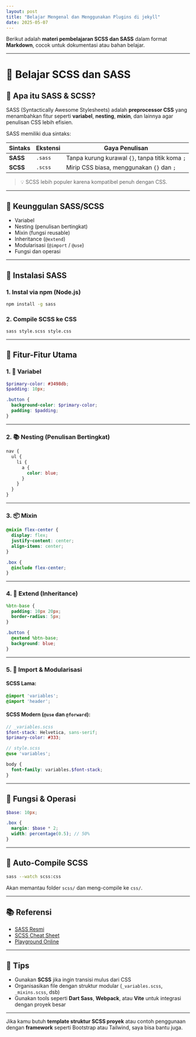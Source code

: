 ```yaml
---
layout: post
title: "Belajar Mengenal dan Menggunakan Plugins di jekyll"
date: 2025-05-07
---
```


Berikut adalah **materi pembelajaran SCSS dan SASS** dalam format **Markdown**, cocok untuk dokumentasi atau bahan belajar.

---

# 🎨 Belajar SCSS dan SASS

## 🧾 Apa itu SASS & SCSS?

SASS (Syntactically Awesome Stylesheets) adalah **preprocessor CSS** yang menambahkan fitur seperti **variabel**, **nesting**, **mixin**, dan lainnya agar penulisan CSS lebih efisien.

SASS memiliki dua sintaks:

| Sintaks  | Ekstensi | Gaya Penulisan                                  |
| -------- | -------- | ----------------------------------------------- |
| **SASS** | `.sass`  | Tanpa kurung kurawal `{}`, tanpa titik koma `;` |
| **SCSS** | `.scss`  | Mirip CSS biasa, menggunakan `{}` dan `;`       |

> 💡 SCSS lebih populer karena kompatibel penuh dengan CSS.

---

## 🚀 Keunggulan SASS/SCSS

* Variabel
* Nesting (penulisan bertingkat)
* Mixin (fungsi reusable)
* Inheritance (`@extend`)
* Modularisasi (`@import` / `@use`)
* Fungsi dan operasi

---

## 🔧 Instalasi SASS

### 1. Instal via npm (Node.js)

```bash
npm install -g sass
```

### 2. Compile SCSS ke CSS

```bash
sass style.scss style.css
```

---

## 🧪 Fitur-Fitur Utama

### 1. 🎯 Variabel

```scss
$primary-color: #3498db;
$padding: 10px;

.button {
  background-color: $primary-color;
  padding: $padding;
}
```

---

### 2. 📚 Nesting (Penulisan Bertingkat)

```scss
nav {
  ul {
    li {
      a {
        color: blue;
      }
    }
  }
}
```

---

### 3. 📦 Mixin

```scss
@mixin flex-center {
  display: flex;
  justify-content: center;
  align-items: center;
}

.box {
  @include flex-center;
}
```

---

### 4. 📜 Extend (Inheritance)

```scss
%btn-base {
  padding: 10px 20px;
  border-radius: 5px;
}

.button {
  @extend %btn-base;
  background: blue;
}
```

---

### 5. 🧩 Import & Modularisasi

#### SCSS Lama:

```scss
@import 'variables';
@import 'header';
```

#### SCSS Modern (`@use` dan `@forward`):

```scss
// _variables.scss
$font-stack: Helvetica, sans-serif;
$primary-color: #333;

// style.scss
@use 'variables';

body {
  font-family: variables.$font-stack;
}
```

---

## 📐 Fungsi & Operasi

```scss
$base: 10px;

.box {
  margin: $base * 2;
  width: percentage(0.5); // 50%
}
```

---

## 🔄 Auto-Compile SCSS

```bash
sass --watch scss:css
```

Akan memantau folder `scss/` dan meng-compile ke `css/`.

---

## 📚 Referensi

* [SASS Resmi](https://sass-lang.com/)
* [SCSS Cheat Sheet](https://devhints.io/sass)
* [Playground Online](https://sassmeister.com/)

---

## 🧠 Tips

* Gunakan **SCSS** jika ingin transisi mulus dari CSS
* Organisasikan file dengan struktur modular (`_variables.scss`, `_mixins.scss`, dsb)
* Gunakan tools seperti **Dart Sass**, **Webpack**, atau **Vite** untuk integrasi dengan proyek besar

---

Jika kamu butuh **template struktur SCSS proyek** atau contoh penggunaan dengan **framework** seperti Bootstrap atau Tailwind, saya bisa bantu juga.

